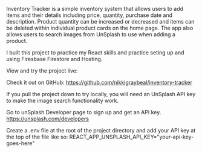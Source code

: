 Inventory Tracker is a simple inventory system that allows users to add items and their details including price, quantity, purchase date and description. Product quantity can be increased or decreased and items can be deleted within individual product cards on the home page. The app also allows users to search images from UnSplash to use when adding a product. 

I built this project to practice my React skills and practice seting up and using Firesbase Firestore and Hosting. 

View and try the project live: 

Check it out on GitHub: https://github.com/nikkigraybeal/inventory-tracker

If you pull the project down to try locally, you will need an UnSplash API key to make the image search functionality work. 

Go to unSplash Developer page to sign up and get an API key. 
https://unsplash.com/developers

Create a .env file at the root of the project directory and add your API key at the top of the file like so: REACT_APP_UNSPLASH_API_KEY="your-api-key-goes-here"
